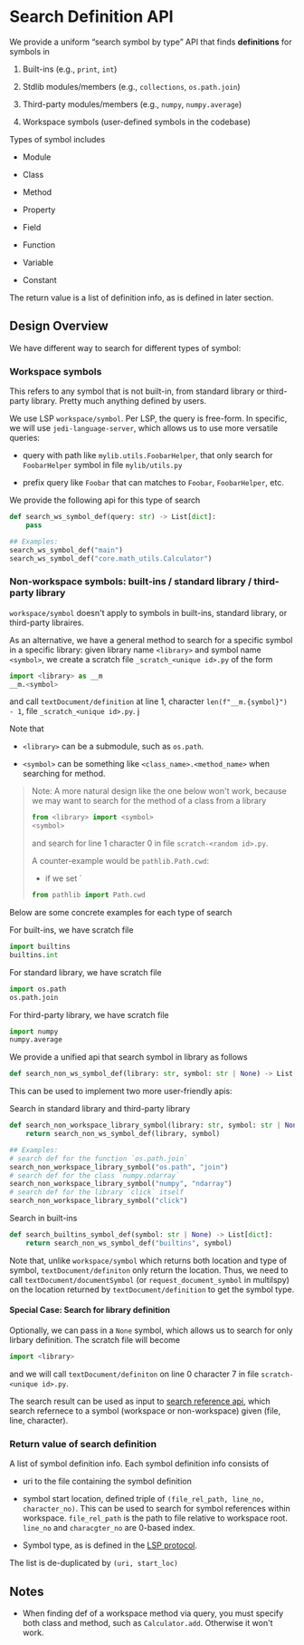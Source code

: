 # Search Definition API

We provide a uniform “search symbol by type” API that finds **definitions** for symbols in 

1. Built-ins (e.g., `print`, `int`)

2. Stdlib modules/members (e.g., `collections`, `os.path.join`)

3. Third-party modules/members (e.g., `numpy`, `numpy.average`)

4. Workspace symbols (user-defined symbols in the codebase)

Types of symbol includes

- Module

- Class

- Method

- Property

- Field

- Function

- Variable

- Constant

The return value is a list of definition info, as is defined in later section.

## Design Overview

We have different way to search for different types of symbol:

### Workspace symbols

This refers to any symbol that is not built-in, from standard library or third-party library. Pretty much anything defined by users.

We use LSP `workspace/symbol`. Per LSP, the query is free-form. In specific, we will use `jedi-language-server`, which allows us to use more versatile queries:

- query with path like `mylib.utils.FoobarHelper`, that only search for `FoobarHelper` symbol in file `mylib/utils.py`

- prefix query like `Foobar` that can matches to `Foobar`, `FoobarHelper`, etc.

We provide the following api for this type of search

```python
def search_ws_symbol_def(query: str) -> List[dict]:
    pass 

## Examples:
search_ws_symbol_def("main")
search_ws_symbol_def("core.math_utils.Calculator")
```

### Non-workspace symbols: built-ins / standard library / third-party library

`workspace/symbol` doesn't apply to symbols in built-ins, standard library, or third-party libraires.

As an alternative, we have a general method to search for a specific symbol in a specific library: given library name `<library>` and symbol name `<symbol>`, we create a scratch file `_scratch_<unique id>.py` of the form

```python
import <library> as __m
__m.<symbol>
```

and call `textDocument/definition` at line 1, character `len(f"__m.{symbol}") - 1`, file `_scratch_<unique id>.py`. j

Note that 

- `<library>` can be a submodule, such as `os.path`.

- `<symbol>` can be something like `<class_name>.<method_name>` when searching for method.

> Note: A more natural design like the one below won't work, because we may want to search for the method of a class from a library
> 
> ```python
> from <library> import <symbol>
> <symbol>
> ```
> 
> and search for line 1 character 0 in file `scratch-<random id>.py`.
> 
> A counter-example would be `pathlib.Path.cwd`:
> 
> - if we set `<library>
> 
> ```python
> from pathlib import Path.cwd
> ```
> 

Below are some concrete examples for each type of search

For built-ins, we have scratch file

```python
import builtins
builtins.int
```

For standard library, we have scratch file

```python
import os.path
os.path.join
```

For third-party library, we have scratch file

```python
import numpy
numpy.average
```

We provide a unified api that search symbol in library as follows

```python
def search_non_ws_symbol_def(library: str, symbol: str | None) -> List[dict]
```

This can be used to implement two more user-friendly apis:

Search in standard library and third-party library

```python
def search_non_workspace_library_symbol(library: str, symbol: str | None) -> List[dict]:
    return search_non_ws_symbol_def(library, symbol)

## Examples: 
# search def for the function `os.path.join`
search_non_workspace_library_symbol("os.path", "join")
# search def for the class `numpy.ndarray`
search_non_workspace_library_symbol("numpy", "ndarray")
# search def for the library `click` itself
search_non_workspace_library_symbol("click")
```

Search in built-ins

```python
def search_builtins_symbol_def(symbol: str | None) -> List[dict]:
    return search_non_ws_symbol_def("builtins", symbol)
```

Note that, unlike `workspace/symbol` which returns both location and type of symbol, `textDocument/definiton` only return the location. Thus, we need to call `textDocument/documentSymbol` (or `request_document_symbol` in multilspy) on the location returned by `textDocument/definition` to get the symbol type.

#### Special Case: Search for library definition

Optionally, we can pass in a `None` symbol, which allows us to search for only lirbary definition. The scratch file will become

```python
import <library>
```

and we will call `textDocument/definiton` on line 0 character 7 in file `scratch-<unique id>.py`.

The search result can be used as input to [search reference api](./search_ref.md), which search refernece to a symbol (workspace or non-workspace) given (file, line, character).

### Return value of search definition

A list of symbol definition info. Each symbol definition info consists of 

- uri to the file containing the symbol definition

- symbol start location, defined triple of `(file_rel_path, line_no, character_no)`. This can be used to search for symbol references within workspace. `file_rel_path` is the path to file relative to workspace root. `line_no` and `characgter_no` are 0-based index.

- Symbol type, as is defined in the [LSP protocol](https://microsoft.github.io/language-server-protocol/specifications/lsp/3.17/specification/#textDocument_documentSymbol).

The list is de-duplicated by `(uri, start_loc)`

## Notes

- When finding def of a workspace method via query, you must specify both class and method, such as `Calculator.add`. Otherwise it won't work.
